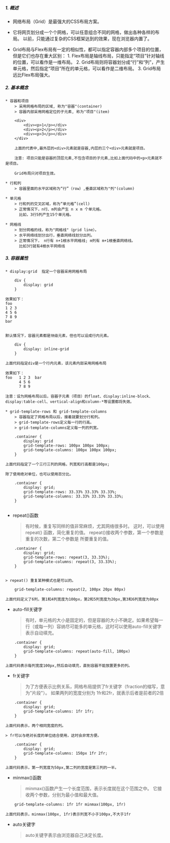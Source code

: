 ##### 1. 概述
*   网络布局（Grid）是最强大的CSS布局方案。
*   它将网页划分成一个个网格，可以任意组合不同的网格，做出各种各样的布局。
    以前，只能通过复杂的CSS框架达到的效果，现在浏览器内置了。

*   Grid布局与Flex布局有一定的相似性，都可以指定容器内部多个项目的位置，但是它们也存在重大区别：
        1. Flex布局是轴线布局，只能指定“项目”针对轴线的位置，可以看作是一维布局。
        2. Grid布局则将容器划分成“行”和“列”，产生单元格，然后指定“项目”所在的单元格，可以看作是二维布局。
        3. Grid布局远比Flex布局强大。

##### 2. 基本概念

    * 容器和项目
        > 采用网格布局的区域, 称为"容器"(container)
        > 容器内部采用网格定位的子元素, 称为"项目"(item)
```
    <div>
        <div><p>1</p></div>
        <div><p>2</p></div>
        <div><p>3</p></div>
    </div>

```
        上面的代表中,最外层的<div>元素就是容器,内层的三个<div>元素就是项目。

        注意: 项目只能是容器的顶层元素,不包含项目的子元素,比如上面代码中的<p>元素就不是项目。
        
        Grid布局只对项目生效。

    * 行和列
        > 容器里面的水平区域称为“行”（row）,垂直区域称为"列"(column)

    * 单元格    
        > 行和列的交叉区域，称为“单元格”(cell)
        > 正常情况下，n行、m列会产生 n x m 个单元格。
          比如，3行5列产生15个单元格。

    * 网格线
        > 划分网格的线，称为"网格线"（grid line）。
        > 水平网络线划分出行，垂直网络线划分出列。
        > 正常情况下， n行有 n+1根水平网格线; m列有 m+1根垂直网络线。
          比如3行就有4根水平网络线

##### 3. 容器属性
    * display:grid  指定一个容器采用网格布局
```
    div {
        display: grid
    }
```
    效果如下： 
    foo   
    1 2 3
    4 5 6
    7 8 9
    bar


    默认情况下，容器元素都是块级元素，但也可以设成行内元素。
```
    div {
        display: inline-grid
    }
```
    上面代码指定div是一个行内元素，该元素内部采用网格布局

    效果如下：
    foo   1 2 3  bar
          4 5 6
          7 8 9
    
    注意：设为网格布局以后，容器子元素（项目）的float、display:inline-block、display:table-cell、vertical-align和column-*等设置都将失效。

    * grid-template-rows 和 grid-template-columns
        > 容器指定了网格布局以后，接着就要划分行和列。
        > grid-template-rows定义每一行的行高。
        > grid-template-columns定义每一列的列宽。

```
    .container {
        display: grid
        grid-template-rows: 100px 100px 100px;
        grid-template-columns: 100px 100px 100px;
    }

```
    上面代码指定了一个三行三列的网格，列宽和行高都是100px;

    除了使用绝对单位，也可以使用百分比。
```
    .container {
        display: grid;
        grid-template-rows: 33.33% 33.33% 33.33%;
        grid-template-columns: 33.33% 33.33% 33.33%;
    }
    
``` 
* repeat()函数
    > 有时候，重复写同样的值非常麻烦，尤其网络很多时。
      这时，可以使用 repeat() 函数，简化重复的值。
    > repeat()接收两个参数，第一个参数是重复的次数，第二个参数是   所要重复的值。
```
    .container {
        display: grid;
        grid-template-rows: repeat(3, 33.33%);
        grid-template-columns: repeat(3, 33.33%);
    }
    
```  
    > repeat() 重复某种模式也是可以的。
```
    grid-template-columns: repeat(2, 100px 20px 80px)

```
    上面代码定义了6列，第1和4列宽度为100px，第2和5列宽度为20px,第3和6列宽度为80px

* auto-fill关键字
    >  有时，单元格的大小是固定的，但是容器的大小不确定。如果希望每一行（或每一列）容纳尽可能多的单元格，这时可以使用auto-fill关键字表示自动填充。
```
    .container {
        display: grid;
        grid-template-columns: repeat(auto-fill, 100px)
    }

```
    上面代码表示每列宽度100px,然后自动填充，直到容器不能放置更多的列。

* fr关键字
    > 为了方便表示比例关系，网格布局提供了fr关键字（fraction的缩写，意为"片段"）。
    > 如果两列的宽度分别为 1fr和2fr，就表示后者是前者的2倍
```
    .container {
        display: grid;
        grid-template-columns: 1fr 1fr;
    }

```
    上面代码表示，两个相同宽度的列。

    > fr可以与绝对长度的单位结合使用，这时会非常方便。
```
    .container {
        display: grid;
        grid-template-columns: 150px 1fr 2fr;
    }

```
    上面代码表示，第一列宽度为50px,第二列的宽度是第三列的一半。

* minmax()函数
    > minmax()函数产生一个长度范围，表示长度就在这个范围之中。
      它接收两个参数，分别为最小值和最大值。
```
    grid-template-columns: 1fr 1fr minmax(100px, 1fr)

```
    上面代码表示，minmax(100px, 1fr)表示列宽不小于100px,不大于1fr

* auto关键字
    > auto关键字表示由浏览器自己决定长度。
    





































